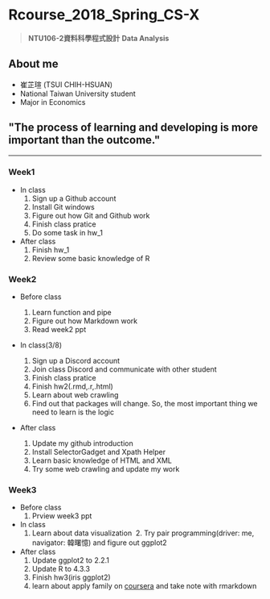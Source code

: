# Rcourse_2018_Spring_CS-X 
> **NTU106-2資料科學程式設計**
> **Data Analysis**

## About me
* 崔芷瑄 (TSUI CHIH-HSUAN)
* National Taiwan University student
* Major in Economics

## "The process of learning and developing is more important than the outcome."
---
### Week1
* In class 
  1. Sign up a Github account
  2. Install Git windows
  3. Figure out how Git and Github work
  4. Finish class pratice
  5. Do some task in hw_1
* After class
  1. Finish hw_1
  2. Review some basic knowledge of R

### Week2
* Before class
  1. Learn function and pipe
  2. Figure out how Markdown work
  3. Read week2 ppt
  
* In class(3/8)
  1. Sign up a Discord account
  2. Join class Discord and communicate with other student
  3. Finish class pratice
  4. Finish hw2(.rmd,.r,.html)
  5. Learn about web crawling
  6. Find out that packages will change. So, the most important thing we need to learn is the logic

* After class
  1. Update my github introduction
  2. Install SelectorGadget and Xpath Helper
  3. Learn basic knowledge of HTML and XML
  4. Try some web crawling and update my work
   
### Week3
* Before class
  1. Prview week3 ppt
* In class
  1. Learn about data visualization
  2. Try pair programming(driver: me, navigator: 韓曙憶) and figure out ggplot2 
* After class
  1. Update ggplot2 to 2.2.1
  2. Update R to 4.3.3
  3. Finish hw3(iris ggplot2)
  4. learn about apply family on [coursera](https://www.coursera.org/learn/r-programming/home/welcome) and take note with rmarkdown
  
